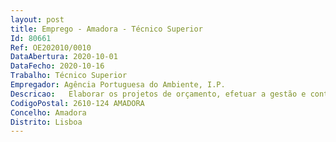 ```yaml
--- 
layout: post
title: Emprego - Amadora - Técnico Superior
Id: 80661
Ref: OE202010/0010
DataAbertura: 2020-10-01
DataFecho: 2020-10-16
Trabalho: Técnico Superior
Empregador: Agência Portuguesa do Ambiente, I.P.
Descricao:   Elaborar os projetos de orçamento, efetuar a gestão e controlo do orçamento da APA   Apresentar relatórios periódicos da execução e situação orçamental e financeira  Conferir e processar todos os documentos relativos à execução orçamental e seus movimentos, procedendo ao registo e ao tratamento contabilístico de acordo com os normativos aplicáveis e efetuar as ações de controlo adequadas para que as operações de escrituração se encontrem correta e legalmente instruídos, e garantir os registos em GeRFiP, ou outras plataformas eletrónicas, de gestão orçamental e de informação pertinente   Elaborar a conta de gerência em conformidade com as instruções emanadas pelo Tribunal de Contas   Proceder à cobrança e arrecadação das receitas assegurando os registos que lhe estão associados   Assegurar o acompanhamento e controlo da execução de candidaturas a fundos comunitários   Garantir o domínio eficiente das plataformas eletrónicas de interface com outros serviços da administração pública, nomeadamente com a ESPAP, com a DGO, IGCP,DGTF, ATA, Segurança Social, BASE GOV, entre outros e a consequente operação de todos os procedimentos, registos, recolha, consulta, reporte de informação e desenvolvimento dos processos.
CodigoPostal: 2610-124 AMADORA
Concelho: Amadora
Distrito: Lisboa
--- 
```


